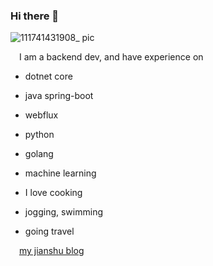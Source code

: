 ### Hi there 👋
![111741431908_ pic](https://github.com/user-attachments/assets/d3eead90-c529-44ab-983e-02e51ab0c313)

<a href="URL_REDIRECT" target="blank"><img align="center" src="https://user-images.githubusercontent.com/6279298/160853212-6a4f9a8b-3b9e-4be8-af85-3a93da23c8e2.svg" height="10" /></a> I am a backend dev, and have experience on
 * dotnet core
 * java spring-boot
 * webflux
 * python
 * golang
 * machine learning

 * I love cooking
 * jogging, swimming
 * going travel


<a href="URL_REDIRECT" target="blank"><img align="center" src="https://user-images.githubusercontent.com/6279298/160854145-768df47a-f112-42c4-8e6c-9b53510623f7.svg" height="10" /></a> [my jianshu blog](https://www.jianshu.com/u/aa8ec49eced0)
